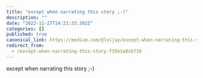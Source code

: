 ```yaml
---
title: "except when narrating this story ;-)"
description: ""
date: "2022-11-27T14:21:33.302Z"
categories: []
published: true
canonical_link: https://medium.com/@lvijay/except-when-narrating-this-story-f35b1a8cb710
redirect_from:
  - /except-when-narrating-this-story-f35b1a8cb710
---
```


except when narrating this story ;-)
